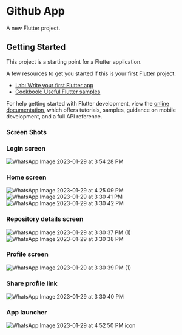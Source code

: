 # Github App

A new Flutter project.

## Getting Started

This project is a starting point for a Flutter application.

A few resources to get you started if this is your first Flutter project:

- [Lab: Write your first Flutter app](https://docs.flutter.dev/get-started/codelab)
- [Cookbook: Useful Flutter samples](https://docs.flutter.dev/cookbook)

For help getting started with Flutter development, view the
[online documentation](https://docs.flutter.dev/), which offers tutorials,
samples, guidance on mobile development, and a full API reference.
### Screen Shots
###  Login screen
![WhatsApp Image 2023-01-29 at 3 54 28 PM](https://user-images.githubusercontent.com/66204089/215321323-c974bbd7-0961-4b1d-9fe0-642cff1a7744.jpeg)

### Home screen
![WhatsApp Image 2023-01-29 at 4 25 09 PM](https://user-images.githubusercontent.com/66204089/215321553-daea8665-a70c-4635-90b1-7ad1c6bd82e8.jpeg)
![WhatsApp Image 2023-01-29 at 3 30 41 PM](https://user-images.githubusercontent.com/66204089/215321569-82d9c5ce-8a04-4158-978e-d2c0c6141ab6.jpeg)
![WhatsApp Image 2023-01-29 at 3 30 42 PM](https://user-images.githubusercontent.com/66204089/215321626-6b4f6905-4cb2-4aab-8a01-20d7b1dc99da.jpeg)
### Repository details screen
![WhatsApp Image 2023-01-29 at 3 30 37 PM (1)](https://user-images.githubusercontent.com/66204089/215321701-3ed7a2eb-a8b9-490d-a504-756787c81cd0.jpeg)
![WhatsApp Image 2023-01-29 at 3 30 38 PM](https://user-images.githubusercontent.com/66204089/215321716-e00eabc7-0a95-41b6-986b-0e15c0a54a5c.jpeg)
###  Profile screen
![WhatsApp Image 2023-01-29 at 3 30 39 PM (1)](https://user-images.githubusercontent.com/66204089/215321748-9cb614d2-43a6-4574-bddc-11505d50451e.jpeg)
### Share profile link
![WhatsApp Image 2023-01-29 at 3 30 40 PM](https://user-images.githubusercontent.com/66204089/215321777-fda2e970-2d48-468e-b649-304c063db7ca.jpeg)
### App launcher
![WhatsApp Image 2023-01-29 at 4 52 50 PM](https://user-images.githubusercontent.com/66204089/215322858-0c970e7b-adfd-4f39-a053-cce6fd36d20c.jpeg)
 icon
 
